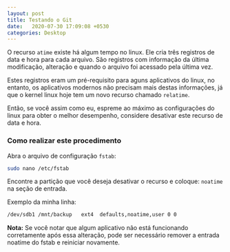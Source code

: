 ```yaml
---
layout: post
title: Testando o Git
date:   2020-07-30 17:09:08 +0530
categories: Desktop
---
```


O recurso `atime` existe há algum tempo no linux. Ele cria três registros de data e hora para cada arquivo. São registros com informação da última modificação, alteração e quando o arquivo foi acessado pela última vez.

Estes registros eram um pré-requisito para aguns aplicativos do linux, no entanto, os aplicativos modernos não precisam mais destas informações, já que o kernel linux hoje tem um novo recurso chamado `relatime`. 

Então, se você assim como eu, espreme ao máximo as configurações do linux para obter o melhor desempenho, considere desativar este recurso de data e hora. 

### Como realizar este procedimento

Abra o arquivo de configuração `fstab`:

```bash
sudo nano /etc/fstab
```

Encontre a partição que você deseja desativar o recurso e coloque: `noatime` na seção de entrada.

Exemplo da minha linha:

```bash
/dev/sdb1 /mnt/backup   ext4  defaults,noatime,user 0 0
```



**Nota:** Se você notar que algum aplicativo não está funcionando corretamente após essa alteração, pode ser necessário remover a entrada noatime do fstab e reiniciar novamente. 